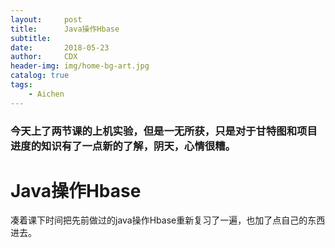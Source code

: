 ```yaml
---
layout:     post
title:      Java操作Hbase
subtitle:   
date:       2018-05-23
author:     CDX
header-img: img/home-bg-art.jpg
catalog: true
tags:
    - Aichen
---
```

### 今天上了两节课的上机实验，但是一无所获，只是对于甘特图和项目进度的知识有了一点新的了解，阴天，心情很糟。

# Java操作Hbase
凑着课下时间把先前做过的java操作Hbase重新复习了一遍，也加了点自己的东西进去。
